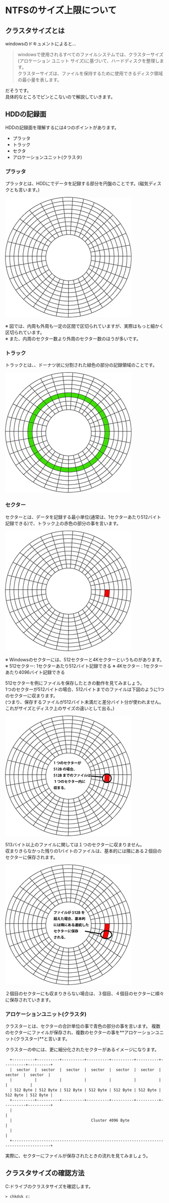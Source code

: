 # NTFSのサイズ上限について
## クラスタサイズとは
windowsのドキュメントによると...
> windowsで使用されるすべてのファイルシステムでは、クラスターサイズ(アロケーション ユニット サイズ)に基づいて、ハードディスクを整理します。  
> クラスターサイズは、ファイルを保持するために使用できるディスク領域の最小量を表します。

だそうです。  
具体的なところでピンとこないので解説していきます。
## HDDの記録面
HDDの記録面を理解するには4つのポイントがあります。
- プラッタ
- トラック
- セクタ
- アロケーションユニット(クラスタ)

### プラッタ
プラッタとは、HDDにでデータを記録する部分を円盤のことです。(磁気ディスクとも言います。)
  
![Image01](./images/ntfs-01.jpg)
  
※ 図では、内周も外周も一定の区間で区切られていますが、実際はもっと細かく区切られています。  
※ また、内周のセクター数より外周のセクター数のほうが多いです。
### トラック
トラックとは、、ドーナツ状に分割された緑色の部分の記録領域のことです。
  
![Image02](./images/ntfs-02.jpg)
  
### セクター
セクターとは、データを記録する最小単位(通常は、1セクターあたり512バイト記録できる)で、トラック上の赤色の部分の事を言います。
  
![Image03](./images/ntfs-03.jpg)
  
※ Windowsのセクターには、512セクターと4Kセクターというものがあります。 
※ 512セクター: 1セクターあたり512バイト記録できる
※ 4Kセクター : 1セクターあたり4096バイト記録できる
  
512セクターを例にファイルを保存したときの動作を見てみましょう。  
1つのセクターが512バイトの場合、512バイトまでのファイルは下図のように1つのセクターに収まります。  
(つまり、保存するファイルが512バイト未満だと差分バイト分が使われません。これがサイズとディスク上のサイズの違いとして出る。)
  
![Image04](./images/ntfs-04.jpg)
  
513バイト以上のファイルに関しては１つのセクターに収まりません。  
収まりきらなかった残りの1バイトのファイルは、基本的には隣にある２個目のセクターに保存されます。
  
![Image05](./images/ntfs-05.jpg)
  
２個目のセクターにも収まりきらない場合は、３個目、４個目のセクターに順々に保存されていきます。
### アロケーションユニット(クラスタ)
クラスターとは、セクターの合計単位の事で青色の部分の事を言います。
複数のセクターにファイルが保存され、複数のセクターの事を**アロケーションユニット(クラスター)**と言います。
  
クラスターの中には、更に細分化されたセクターがあるイメージになります。
```
  +----------+----------+----------+----------+----------+----------+----------+----------+
  |  sector  |  sector  |  sector  |  sector  |  sector  |  sector  |  sector  |  sector  |
  |          |          |          |          |          |          |          |          |
  | 512 Byte | 512 Byte | 512 Byte | 512 Byte | 512 Byte | 512 Byte | 512 Byte | 512 Byte |
  +----------+----------+----------+----------+----------+----------+----------+----------+
  |                                                                                       |
  |                                   Cluster 4096 Byte                                   |
  |                                                                                       |
  +---------------------------------------------------------------------------------------+
```
実際に、セクターにファイルが保存されたときの流れを見てみましょう。
## クラスタサイズの確認方法
C:ドライブのクラスタサイズを確認します。
```
> chkdsk c:
```
